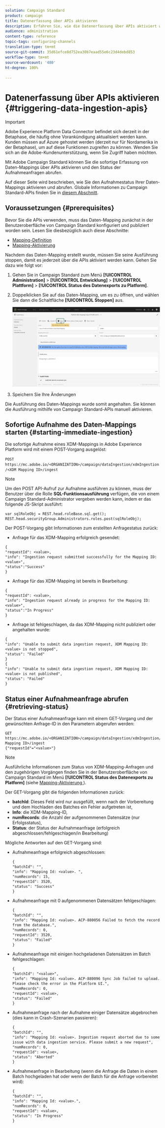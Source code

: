 ```yaml
---
solution: Campaign Standard
product: campaign
title: Datenerfassung über APIs aktivieren
description: Erfahren Sie, wie die Datenerfassung über APIs aktiviert wird.
audience: administration
content-type: reference
topic-tags: configuring-channels
translation-type: tm+mt
source-git-commit: 35d61efce8d752ea30b7eaad55e6c23d4debd853
workflow-type: tm+mt
source-wordcount: '480'
ht-degree: 100%

---
```



# Datenerfassung über APIs aktivieren {#triggering-data-ingestion-apis}

>[!IMPORTANT]
>
>Adobe Experience Platform Data Connector befindet sich derzeit in der Betaphase, die häufig ohne Vorankündigung aktualisiert werden kann. Kunden müssen auf Azure gehostet werden (derzeit nur für Nordamerika in der Betaphase), um auf diese Funktionen zugreifen zu können. Wenden Sie sich an die Adobe-Kundenunterstützung, wenn Sie Zugriff haben möchten.

Mit Adobe Campaign Standard können Sie die sofortige Erfassung von Daten-Mappings über APIs aktivieren und den Status der Aufnahmeanfragen abrufen.

Auf dieser Seite wird beschrieben, wie Sie den Aufnahmestatus Ihrer Daten-Mappings aktivieren und abrufen. Globale Informationen zu Campaign Standard-APIs finden Sie in [diesem Abschnitt](../../api/using/get-started-apis.md).

## Voraussetzungen {#prerequisites}

Bevor Sie die APIs verwenden, muss das Daten-Mapping zunächst in der Benutzeroberfläche von Campaign Standard konfiguriert und publiziert worden sein. Lesen Sie diesbezüglich auch diese Abschnitte:

* [Mapping-Definition](../../integrating/using/aep-mapping-definition.md)
* [Mapping-Aktivierung](../../integrating/using/aep-mapping-activation.md)

Nachdem das Daten-Mapping erstellt wurde, müssen Sie seine Ausführung stoppen, damit es jederzeit über die APIs aktiviert werden kann. Gehen Sie dazu wie folgt vor:

1. Gehen Sie in Campaign Standard zum Menü **[!UICONTROL Administration]** > **[!UICONTROL Entwicklung]** > **[!UICONTROL Plattform]** > **[!UICONTROL Status des Datenexports zu Platform]**.

1. Doppelklicken Sie auf das Daten-Mapping, um es zu öffnen, und wählen Sie dann die Schaltfläche **[!UICONTROL Stoppen]** aus.

   ![](assets/aep_datamapping_stop.png)

1. Speichern Sie Ihre Änderungen

Die Ausführung des Daten-Mappings wurde somit angehalten. Sie können die Ausführung mithilfe von Campaign Standard-APIs manuell aktivieren.

## Sofortige Aufnahme des Daten-Mappings starten {#starting-immediate-ingestion}

Die sofortige Aufnahme eines XDM-Mappings in Adobe Experience Platform wird mit einem POST-Vorgang ausgelöst:

`POST https://mc.adobe.io/<ORGANIZATION>/campaign/dataIngestion/xdmIngestion/<XDM Mapping ID>/ingest`

>[!NOTE]
>
>Um den POST API-Aufruf zur Aufnahme ausführen zu können, muss der Benutzer über die Rolle **SQL-Funktionsausführung** verfügen, die von einem Campaign Standard-Administrator vergeben werden kann, indem er das folgende JS-Skript ausführt:
>
>```
>var sqlRoleObj = REST.head.roleBase.sql.get();
>REST.head.securityGroup.Administrators.roles.post(sqlRoleObj);
>```

Der POST-Vorgang gibt Informationen zum erstellten Anfragestatus zurück:

* Anfrage für das XDM-Mapping erfolgreich gesendet:

```
{
"requestId": <value>,
"info": "Ingestion request submitted successfully for the Mapping ID: <value>",
"status":"Success"
}
```

* Anfrage für das XDM-Mapping ist bereits in Bearbeitung:

```
{
"requestId": <value>,
"info": "Ingestion request already in progress for the Mapping ID: <value>",
"status":"In Progress"
}
```

* Anfrage ist fehlgeschlagen, da das XDM-Mapping nicht publiziert oder angehalten wurde:

```
{
"info": "Unable to submit data ingestion request, XDM Mapping ID: <value> is not stopped",
"status": "Failed"
}
{
"info": "Unable to submit data ingestion request, XDM Mapping ID: <value> is not published",
"status": "Failed"
}
```

## Status einer Aufnahmeanfrage abrufen {#retrieving-status}

Der Status einer Aufnahmeanfrage kann mit einem GET-Vorgang und der gewünschten Anfrage-ID in den Parametern abgerufen werden:

```
GET https://mc.adobe.io/<ORGANIZATION>/campaign/dataIngestion/xdmIngestion/<XDM Mapping ID>/ingest
{"requestId"="<value>"}
```

>[!NOTE]
>
>Ausführliche Informationen zum Status von XDM-Mapping-Anfragen und den zugehörigen Vorgängen finden Sie in der Benutzeroberfläche von Campaign Standard im Menü **[!UICONTROL Status des Datenexports zu Platform]** (siehe [Mapping-Aktivierung ](../../integrating/using/aep-mapping-activation.md)).

Der GET-Vorgang gibt die folgenden Informationen zurück:

* **batchId**: Dieses Feld wird nur ausgefüllt, wenn nach der Vorbereitung und dem Hochladen des Batches ein Fehler aufgetreten ist,
* **Info**: die XDM-Mapping-ID,
* **numRecords**: die Anzahl der aufgenommenen Datensätze (nur Erfolgsstatus),
* **Status**: der Status der Aufnahmeanfrage (erfolgreich abgeschlossen/fehlgeschlagen/in Bearbeitung)

Mögliche Antworten auf den GET-Vorgang sind:

* Aufnahmeanfrage erfolgreich abgeschlossen:

   ```
   {
   "batchId": "",
   "info": "Mapping Id: <value>. ",
   "numRecords": 15,
   "requestId": 3520,
   "status": "Success"
   }
   ```

* Aufnahmeanfrage mit 0 aufgenommenen Datensätzen fehlgeschlagen:

   ```
   {
   "batchId": "",
   "info": "Mapping Id: <value>. ACP-880056 Failed to fetch the record from the database.",
   "numRecords": 0,
   "requestId": 3520,
   "status": "Failed"
   }
   ```

* Aufnahmeanfrage mit einigen hochgeladenen Datensätzen im Batch fehlgeschlagen:

   ```
   {
   "batchId": "<value>",
   "info": "Mapping Id: <value>. ACP-880096 Sync Job failed to upload. Please check the error in the Platform UI.",
   "numRecords": 0,
   "requestId": <value>,
   "status": "Failed"
   }
   ```

* Aufnahmeanfrage nach der Aufnahme einiger Datensätze abgebrochen (dies kann in Crash-Szenarien passieren):

   ```
   {
   "batchId": "",
   "info": "Mapping Id: <value>. Ingestion request aborted due to some issue with data ingestion service. Please submit a new request",
   "numRecords": 0,
   "requestId": <value>,
   "status": "Aborted"
   }
   ```

* Aufnahmeanfrage in Bearbeitung (wenn die Anfrage die Daten in einem Batch hochgeladen hat oder wenn der Batch für die Anfrage vorbereitet wird):

   ```
   {
   "batchId": "",
   "info": "Mapping Id: <value>.",
   "numRecords": 0,
   "requestId": <value>,
   "status": "In Progress"
   }
   ```
